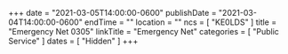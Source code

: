 +++
date = "2021-03-05T14:00:00-0600"
publishDate = "2021-03-04T14:00:00-0600"
endTime = ""
location = ""
ncs = [ "KE0LDS" ]
title = "Emergency Net 0305"
linkTitle = "Emergency Net"
categories = [ "Public Service" ]
dates = [ "Hidden" ]
+++

